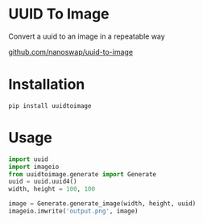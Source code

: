 # UUID To Image

Convert a uuid to an image in a repeatable way

[github.com/nanoswap/uuid-to-image](https://github.com/nanoswap/uuid-to-image)

# Installation

```
pip install uuidtoimage
```

# Usage

```python
import uuid
import imageio
from uuidtoimage.generate import Generate
uuid = uuid.uuid4()
width, height = 100, 100

image = Generate.generate_image(width, height, uuid)
imageio.imwrite('output.png', image)
```